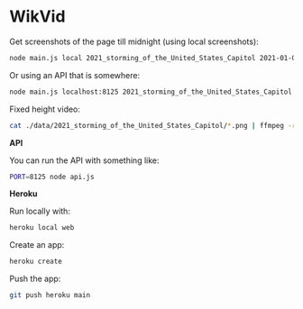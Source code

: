 # WikVid

Get screenshots of the page till midnight (using local screenshots):

```sh
node main.js local 2021_storming_of_the_United_States_Capitol 2021-01-06T18:34:29Z 2021-01-07T00:00:01Z
```

Or using an API that is somewhere:

```sh
node main.js localhost:8125 2021_storming_of_the_United_States_Capitol 2021-01-06T18:34:29Z 2021-01-07T00:00:01Z
```

Fixed height video:

```sh
cat ./data/2021_storming_of_the_United_States_Capitol/*.png | ffmpeg -r 30 -s 1920x1080 -f image2pipe -vcodec png -pix_fmt yuv420p -i - output.mp4
```

**API**

You can run the API with something like:

```sh
PORT=8125 node api.js
```

**Heroku**

Run locally with:

```sh
heroku local web
```

Create an app:

```sh
heroku create
```

Push the app:

```sh
git push heroku main
```

